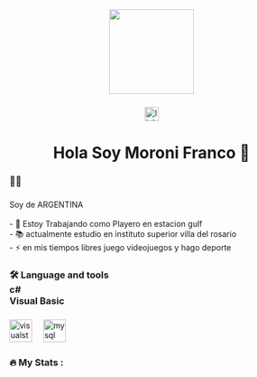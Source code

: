 <div align="center">
  <img height="150" src="[https://www.google.com/url?sa=i&url=https%3A%2F%2Fcmlabs.co%2Fen-id%2Fseo-guidelines%2Fweb-developer&psig=AOvVaw37JNeooODUeQ2hzptasF3v&ust=1724451068503000&source=images&cd=vfe&opi=89978449&ved=0CBQQjRxqFwoTCPi6u_7OiYgDFQAAAAAdAAAAABAE](https://media.licdn.com/media/AAYQAQSOAAgAAQAAAAAAAB-zrMZEDXI2T62PSuT6kpB6qg.png)"  />
</div>

###

<div align="center">
  <a href="https://www.linkedin.com/in/franco-moroni-82553a242/" target="_blank">
    <img src="https://img.shields.io/static/v1?message=LinkedIn&logo=linkedin&label=&color=0077B5&logoColor=white&labelColor=&style=for-the-badge" height="25" alt="linkedin logo"  />
  </a>
</div>

###

<h1 align="center">Hola Soy Moroni Franco 👋</h1>

###

<h3 align="left">👩‍💻</h3>

###

<p align="left">Soy de ARGENTINA<br><br>- 🔭 Estoy Trabajando como Playero en estacion gulf<br>- 📚 actualmente estudio en instituto superior villa del rosario<br>- ⚡ en mis tiempos libres juego videojuegos y hago deporte</p>

###

<h3 align="left">🛠 Language and tools<br>c#<br>Visual Basic</h3>

###

<div align="left">
  <img src="https://cdn.jsdelivr.net/gh/devicons/devicon/icons/visualstudio/visualstudio-plain.svg" height="40" alt="visualstudio logo"  />
  <img width="12" />
  <img src="https://cdn.jsdelivr.net/gh/devicons/devicon/icons/mysql/mysql-original.svg" height="40" alt="mysql logo"  />
</div>

###

<h3 align="left">🔥   My Stats :</h3>

###
